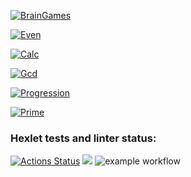 [![BrainGames](https://asciinema.org/a/KyLT49ACAxu3ZDTE2xsXdLxvd.svg)](https://asciinema.org/a/KyLT49ACAxu3ZDTE2xsXdLxvd)

[![Even](https://asciinema.org/a/44DoJkHL8GgUvHzZBy7mDHD70.svg)](https://asciinema.org/a/44DoJkHL8GgUvHzZBy7mDHD70)

[![Calc](https://asciinema.org/a/1G9691i1FtnLrnNygcE4C344t.svg)](https://asciinema.org/a/1G9691i1FtnLrnNygcE4C344t)

[![Gcd](https://asciinema.org/a/6BY4s5e9LSV8h13ZWOUIzHzcr.svg)](https://asciinema.org/a/6BY4s5e9LSV8h13ZWOUIzHzcr)

[![Progression](https://asciinema.org/a/ITRlTs0pedHMflsVb6anny8AH.svg)](https://asciinema.org/a/ITRlTs0pedHMflsVb6anny8AH)

[![Prime](https://asciinema.org/a/KPkSmiNQkh8SRuDeSNZU8VPCk.svg)](https://asciinema.org/a/KPkSmiNQkh8SRuDeSNZU8VPCk)

### Hexlet tests and linter status:

[![Actions Status](https://github.com/StenidoS/php-project-lvl1/workflows/hexlet-check/badge.svg)](https://github.com/StenidoS/php-project-lvl1/actions)
<a href="https://codeclimate.com/github/StenidoS/php-project-lvl1/maintainability"><img src="https://api.codeclimate.com/v1/badges/789d2a00b81e2db0900d/maintainability" /></a>
![example workflow](https://github.com/StenidoS/php-project-lvl1/actions/workflows/hexlet-check.yml/badge.svg)